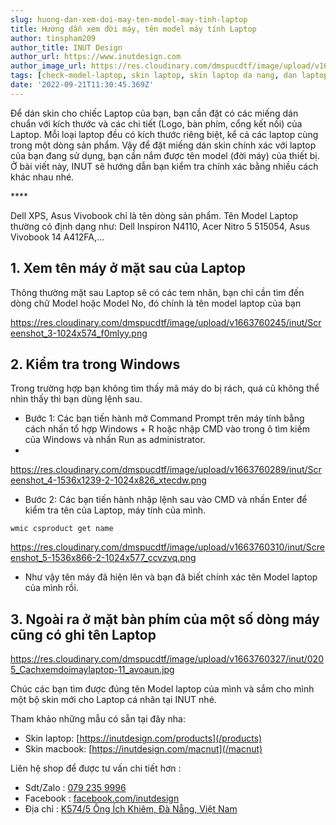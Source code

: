 ```yaml
---
slug: huong-dan-xem-doi-may-ten-model-may-tinh-laptop
title: Hướng dẫn xem đời máy, tên model máy tính Laptop
author: tinspham209
author_title: INUT Design
author_url: https://www.inutdesign.com
author_image_url: https://res.cloudinary.com/dmspucdtf/image/upload/v1663647671/inut/292635797_197003529328579_4330060878795101093_n_bjzhby.jpg
tags: [check-model-laptop, skin laptop, skin laptop da nang, dan laptop da nang, skin macbook da nang]
date: '2022-09-21T11:30:45.369Z'
---
```


Để dán skin cho chiếc Laptop của bạn, bạn cần đặt có các miếng dán chuẩn với kích thước và các chi tiết (Logo, bàn phím, cổng kết nối) của Laptop. Mỗi loại laptop đều có kích thước riêng biệt, kể cả các laptop cùng trong một dòng sản phẩm. Vậy để đặt miếng dán skin chính xác với laptop của bạn đang sử dụng, bạn cần nắm được tên model (đời máy) của thiết bị. Ở bài viết này, INUT sẽ hướng dẫn bạn kiểm tra chính xác bằng nhiều cách khác nhau nhé.

<!-- truncate-->****

<!-- ## Table of contents -->

Dell XPS, Asus Vivobook chỉ là tên dòng sản phẩm. Tên Model Laptop thường có định dạng như: Dell Inspiron N4110, Acer Nitro 5 515054, Asus Vivobook 14 A412FA,…

## 1. Xem tên máy ở mặt sau của Laptop
Thông thường mặt sau Laptop sẽ có các tem nhãn, bạn chỉ cần tìm đến dòng chữ Model hoặc Model No, đó chính là tên model laptop của bạn

https://res.cloudinary.com/dmspucdtf/image/upload/v1663760245/inut/Screenshot_3-1024x574_f0mlyy.png

## 2. Kiểm tra trong Windows
Trong trường hợp bạn không tìm thấy mã máy do bị rách, quá cũ không thể nhìn thấy thì bạn dùng lệnh sau.

- Bước 1: Các bạn tiến hành mở Command Prompt trên máy tính bằng cách nhấn tổ hợp Windows + R hoặc nhập CMD vào trong ô tìm kiếm của Windows và nhấn Run as administrator.
- 
https://res.cloudinary.com/dmspucdtf/image/upload/v1663760289/inut/Screenshot_4-1536x1239-2-1024x826_xtecdw.png

- Bước 2: Các bạn tiến hành nhập lệnh sau vào CMD và nhấn Enter để kiểm tra tên của Laptop, máy tính của mình.
```js[class="line-numbers"]
wmic csproduct get name
```
https://res.cloudinary.com/dmspucdtf/image/upload/v1663760310/inut/Screenshot_5-1536x866-2-1024x577_ccvzvq.png

- Như vậy tên máy đã hiện lên và bạn đã biết chính xác tên Model laptop của mình rồi.

## 3. Ngoài ra ở mặt bàn phím của một số dòng máy cũng có ghi tên Laptop

https://res.cloudinary.com/dmspucdtf/image/upload/v1663760327/inut/0205_Cachxemdoimaylaptop-11_avoaun.jpg

Chúc các bạn tìm được đúng tên Model laptop của mình và sắm cho mình một bộ skin mới cho Laptop cá nhân tại INUT nhé.

Tham khảo những mẫu có sẵn tại đây nha:
- Skin laptop: [https://inutdesign.com/products](/products)
- Skin macbook: [https://inutdesign.com/macnut](/macnut)

Liên hệ shop để được tư vấn chi tiết hơn :
- Sdt/Zalo : [079 235 9996](tel:0792359996)
- Facebook : [facebook.com/inutdesign](https://www.facebook.com/inutdesign)
- Địa chỉ : [K574/5 Ông Ích Khiêm, Đà Nẵng, Việt Nam](https://maps.app.goo.gl/dAdKSbnBEvarx6LK8)

